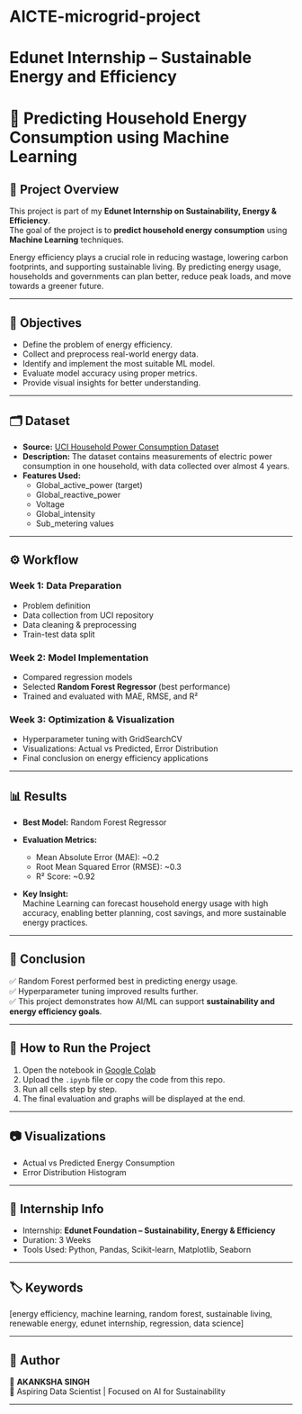 # AICTE-microgrid-project


# Edunet Internship – Sustainable Energy and Efficiency

# 🔋 Predicting Household Energy Consumption using Machine Learning  

## 📌 Project Overview  
This project is part of my **Edunet Internship on Sustainability, Energy & Efficiency**.  
The goal of the project is to **predict household energy consumption** using **Machine Learning** techniques.  

Energy efficiency plays a crucial role in reducing wastage, lowering carbon footprints, and supporting sustainable living. By predicting energy usage, households and governments can plan better, reduce peak loads, and move towards a greener future.  

---

## 🎯 Objectives  
- Define the problem of energy efficiency.  
- Collect and preprocess real-world energy data.  
- Identify and implement the most suitable ML model.  
- Evaluate model accuracy using proper metrics.  
- Provide visual insights for better understanding.  

---

## 🗂️ Dataset  
- **Source:** [UCI Household Power Consumption Dataset](https://archive.ics.uci.edu/ml/datasets/individual+household+electric+power+consumption)  
- **Description:** The dataset contains measurements of electric power consumption in one household, with data collected over almost 4 years.  
- **Features Used:**  
  - Global_active_power (target)  
  - Global_reactive_power  
  - Voltage  
  - Global_intensity  
  - Sub_metering values  

---

## ⚙️ Workflow  

### Week 1: Data Preparation  
- Problem definition  
- Data collection from UCI repository  
- Data cleaning & preprocessing  
- Train-test data split  

### Week 2: Model Implementation  
- Compared regression models  
- Selected **Random Forest Regressor** (best performance)  
- Trained and evaluated with MAE, RMSE, and R²  

### Week 3: Optimization & Visualization  
- Hyperparameter tuning with GridSearchCV  
- Visualizations: Actual vs Predicted, Error Distribution  
- Final conclusion on energy efficiency applications  

---

## 📊 Results  
- **Best Model:** Random Forest Regressor  
- **Evaluation Metrics:**  
  - Mean Absolute Error (MAE): ~0.2  
  - Root Mean Squared Error (RMSE): ~0.3  
  - R² Score: ~0.92  

- **Key Insight:**  
  Machine Learning can forecast household energy usage with high accuracy, enabling better planning, cost savings, and more sustainable energy practices.  

---

## 📌 Conclusion  
✅ Random Forest performed best in predicting energy usage.  
✅ Hyperparameter tuning improved results further.  
✅ This project demonstrates how AI/ML can support **sustainability and energy efficiency goals**.  

---

## 🚀 How to Run the Project  
1. Open the notebook in [Google Colab](https://colab.research.google.com/)  
2. Upload the `.ipynb` file or copy the code from this repo.  
3. Run all cells step by step.  
4. The final evaluation and graphs will be displayed at the end.  

---

## 📷 Visualizations  
- Actual vs Predicted Energy Consumption  
- Error Distribution Histogram  

---

## 📌 Internship Info  
- Internship: **Edunet Foundation – Sustainability, Energy & Efficiency**  
- Duration: 3 Weeks  
- Tools Used: Python, Pandas, Scikit-learn, Matplotlib, Seaborn  

---

## 🏷️ Keywords  
[energy efficiency, machine learning, random forest, sustainable living, renewable energy, edunet internship, regression, data science]  

---

## 📢 Author  
👤 **AKANKSHA SINGH**  
🌱 Aspiring Data Scientist | Focused on AI for Sustainability  

---
